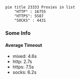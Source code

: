 
```mermaid
pie title 23333 Proxies in list
    "HTTP" : 16755
    "HTTPS": 5587
    "SOCKS" : 4431
```

### Some Info
#### Average Timeout

- mixed: 4.6s
- http: 2.7s
- https: 7.5s
- socks: 6.2s